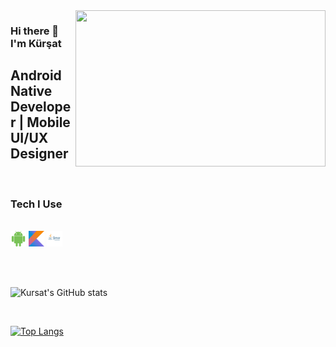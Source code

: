 <img src="https://media.giphy.com/media/3oEjI1erPMTMBFmNHi/giphy.gif?cid=ecf05e47kh5ke7pr56n4jb6452u71bvrjsuvjpuzs80b251h&rid=giphy.gif&ct=g" align="right" width="400" height="250">

### Hi there 👋 I'm Kürşat

##  Android Native Developer | Mobile UI/UX Designer

<br>

###  Tech I Use

<br> 

<img src = "https://raw.githubusercontent.com/github/explore/80688e429a7d4ef2fca1e82350fe8e3517d3494d/topics/android/android.png" width = "25" height = "25">

<img src = "https://raw.githubusercontent.com/github/explore/80688e429a7d4ef2fca1e82350fe8e3517d3494d/topics/kotlin/kotlin.png" width = "25" height = "25">
<img src = "https://raw.githubusercontent.com/github/explore/80688e429a7d4ef2fca1e82350fe8e3517d3494d/topics/java/java.png" width = "25" height = "25">

<br> <br>

![Kursat's GitHub stats](https://github-readme-stats.vercel.app/api?username=DrHistory&show_icons=true&theme=radical)


<br>

[![Top Langs](https://github-readme-stats.vercel.app/api/top-langs/?username=DrHistory&layout=compact)](https://github.com/DrHistory/github-readme-stats)
